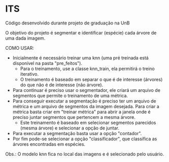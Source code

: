 # ITS
Código desenvolvido durante projeto de graduação na UnB

O objetivo do projeto é segmentar e identificar (espécie) cada árvore de uma dada imagem.

COMO USAR:
 - Inicialmente é necessário treinar uma knn (uma pré treinada está disponível na pasta "pre_feitos").
    - Para o treinamento, use a classe knn_train, ela permitirá o treino iterativo.
    - O treinamento é baseado em separar o que é de interesse (árvores) do que não é de interesse (não árvore).
 - Para continuar é preciso usar o segmentador, ele criará um arquivo de segmentos que permite o treinamento de uma métrica.
 - Para conseguir executar a segmentação é preciso ter um arquivo de métrica e um arquivo de segmentos da imagem desejada. Para criar a métrica basta criar em "treinar métrica" para abrir a janela onde é preciso juntar segmentos que pertencem a mesma árvore.
     - Este treinamento é baseado em selecionar segmentos parecidos (mesma árvore) e selecionar a opção de juntar.
 - Para executar a segmentação basta usar a opção "contador".
 - Por fim pode-se selecionar a opção "classificador", que classifica as árvores encontradas em espécies.

   
Obs.: O modelo knn fica no local das imagens e é selecionado pelo usuário.
